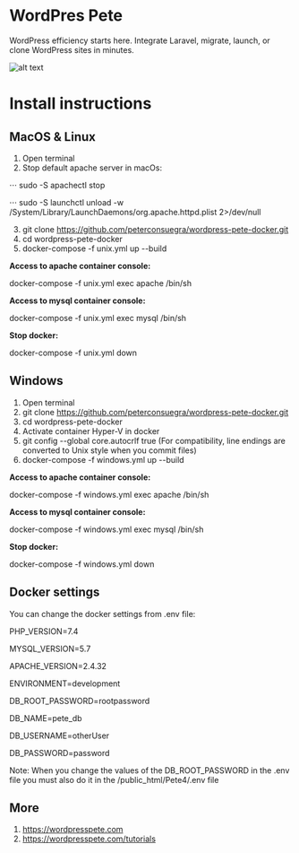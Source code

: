 # WordPres Pete

WordPress efficiency starts here. Integrate Laravel, migrate, launch, or clone WordPress sites in minutes.

![alt text](https://raw.githubusercontent.com/peterconsuegra/wordpress-pete-docker/master/apache/petelogo.png "WordPress Pete Logo")

# Install instructions

## MacOS & Linux

1. Open terminal
2. Stop default apache server in macOs:

⋅⋅⋅ sudo -S apachectl stop

⋅⋅⋅ sudo -S launchctl unload -w /System/Library/LaunchDaemons/org.apache.httpd.plist 2>/dev/null

3. git clone https://github.com/peterconsuegra/wordpress-pete-docker.git
4. cd wordpress-pete-docker
5. docker-compose -f unix.yml up --build

__Access to apache container console:__

docker-compose -f unix.yml exec apache /bin/sh 

__Access to mysql container console:__

docker-compose -f unix.yml exec mysql /bin/sh 

__Stop docker:__

docker-compose -f unix.yml down


## Windows

1. Open terminal
2. git clone https://github.com/peterconsuegra/wordpress-pete-docker.git
3. cd wordpress-pete-docker
4. Activate container Hyper-V in docker
5. git config --global core.autocrlf true (For compatibility, line endings are converted to Unix style when you commit files)
6. docker-compose -f windows.yml up --build

__Access to apache container console:__

docker-compose -f windows.yml exec apache /bin/sh 

__Access to mysql container console:__

docker-compose -f windows.yml exec mysql /bin/sh 

__Stop docker:__

docker-compose -f windows.yml down

## Docker settings

You can change the docker settings from .env file:

PHP_VERSION=7.4

MYSQL_VERSION=5.7

APACHE_VERSION=2.4.32

ENVIRONMENT=development

DB_ROOT_PASSWORD=rootpassword

DB_NAME=pete_db

DB_USERNAME=otherUser

DB_PASSWORD=password

Note: When you change the values of the DB_ROOT_PASSWORD in the .env file you must also do it in the /public_html/Pete4/.env file

## More

1. https://wordpresspete.com
2. https://wordpresspete.com/tutorials





